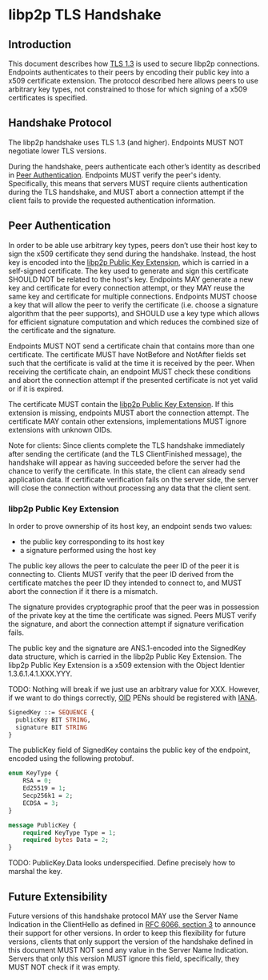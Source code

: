 # libp2p TLS Handshake

## Introduction

This document describes how [TLS 1.3](https://tools.ietf.org/html/rfc8446) is used to secure libp2p connections. Endpoints authenticates to their peers by encoding their public key into a x509 certificate extension. The protocol described here allows peers to use arbitrary key types, not constrained to those for which signing of a x509 certificates is specified.


## Handshake Protocol

The libp2p handshake uses TLS 1.3 (and higher). Endpoints MUST NOT negotiate lower TLS versions.

During the handshake, peers authenticate each other’s identity as described in [Peer Authentication](#peer-authentication). Endpoints MUST verify the peer's identy. Specifically, this means that servers MUST require clients authentication during the TLS handshake, and MUST abort a connection attempt if the client fails to provide the requested authentication information.


## Peer Authentication

In order to be able use arbitrary key types, peers don’t use their host key to sign the x509 certificate they send during the handshake. Instead, the host key is encoded into the [libp2p Public Key Extension](#libp2p-public-key-extension), which is carried in a self-signed certificate. The key used to generate and sign this certificate SHOULD NOT be related to the host's key. Endpoints MAY generate a new key and certificate for every connection attempt, or they MAY reuse the same key and certificate for multiple connections. Endpoints MUST choose a key that will allow the peer to verify the certificate (i.e. choose a signature algorithm that the peer supports), and SHOULD use a key type which allows for efficient signature computation and which reduces the combined size of the certificate and the signature.

Endpoints MUST NOT send a certificate chain that contains more than one certificate. The certificate MUST have NotBefore and NotAfter fields set such that the certificate is valid at the time it is received by the peer. When receiving the certificate chain, an endpoint MUST check these conditions and abort the connection attempt if the presented certificate is not yet valid or if it is expired.

The certificate MUST contain the [libp2p Public Key Extension](#libp2p-public-key-extension). If this extension is missing, endpoints MUST abort the connection attempt. The certificate MAY contain other extensions, implementations MUST ignore extensions with unknown OIDs.

Note for clients: Since clients complete the TLS handshake immediately after sending the certificate (and the TLS ClientFinished message), the handshake will appear as having succeeded before the server had the chance to verify the certificate. In this state, the client can already send application data. If certificate verification fails on the server side, the server will close the connection without processing any data that the client sent.



### libp2p Public Key Extension

In order to prove ownership of its host key, an endpoint sends two values:
- the public key corresponding to its host key
- a signature performed using the host key

The public key allows the peer to calculate the peer ID of the peer it is connecting to. Clients MUST verify that the peer ID derived from the certificate matches the peer ID they intended to connect to, and MUST abort the connection if it there is a mismatch.

The signature provides cryptographic proof that the peer was in possession of the private key at the time the certificate was signed. Peers MUST verify the signature, and abort the connection attempt if signature verification fails.

The public key and the signature are ANS.1-encoded into the SignedKey data structure, which is carried in the libp2p Public Key Extension. The libp2p Public Key Extension is a x509 extension with the Object Identier 1.3.6.1.4.1.XXX.YYY.

TODO: Nothing will break if we just use an arbitrary value for XXX. However, if we want to do things correctly, [OID](https://en.wikipedia.org/wiki/Object_identifier) PENs should be registered with [IANA](https://pen.iana.org/pen/PenApplication.page). 

```asn1
SignedKey ::= SEQUENCE {
  publicKey BIT STRING,
  signature BIT STRING 
}
```

The publicKey field of SignedKey contains the public key of the endpoint, encoded using the following protobuf.

```protobuf
enum KeyType {
	RSA = 0;
	Ed25519 = 1;
	Secp256k1 = 2;
	ECDSA = 3;
}

message PublicKey {
	required KeyType Type = 1;
	required bytes Data = 2;
}
```

TODO: PublicKey.Data looks underspecified. Define precisely how to marshal the key.


## Future Extensibility

Future versions of this handshake protocol MAY use the Server Name Indication in the ClientHello as defined in [RFC 6066, section 3](https://tools.ietf.org/html/rfc6066) to announce their support for other versions. In order to keep this flexibility for future versions, clients that only support the version of the handshake defined in this document MUST NOT send any value in the Server Name Indication. Servers that only this version MUST ignore this field, specifically, they MUST NOT check if it was empty.
